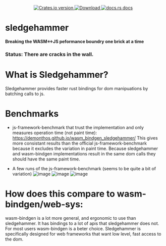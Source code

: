 <div align="center">
  <!-- Crates version -->
  <a href="https://crates.io/crates/sledgehammer">
    <img src="https://img.shields.io/crates/v/sledgehammer.svg?style=flat-square"
    alt="Crates.io version" />
  </a>
  <!-- Downloads -->
  <a href="https://crates.io/crates/sledgehammer">
    <img src="https://img.shields.io/crates/d/sledgehammer.svg?style=flat-square"
      alt="Download" />
  </a>
  <!-- docs -->
  <a href="https://docs.rs/sledgehammer">
    <img src="https://img.shields.io/badge/docs-latest-blue.svg?style=flat-square"
      alt="docs.rs docs" />
  </a>
</div>

# sledgehammer

**Breaking the WASM<->JS peformance boundry one brick at a time**
### Status: There are cracks in the wall.

# What is Sledgehammer?
Sledgehammer provides faster rust bindings for dom manipuations by batching calls to js.

# Benchmarks

- js-framework-benchmark that trust the implementation and only measures operation time (not paint time):
https://demonthos.github.io/wasm_bindgen_sledgehammer/
This gives more consistant results than the official js-framework-benchmark because it excludes the variation in paint time. Because sledgehammer and wasm-bindgen implementations result in the same dom calls they should have the same paint time.

- A few runs of the js-framework-benchmark (seems to be quite a bit of variation)
![image](https://user-images.githubusercontent.com/66571940/197082775-e720b258-0691-47e3-acdc-d5c15c7cceab.png)
![image](https://user-images.githubusercontent.com/66571940/197093432-0df1aa04-ef3b-40f2-b829-fedca9f307ea.png)
![image](https://user-images.githubusercontent.com/66571940/197096143-ed517c1e-a526-491b-9595-b0c629943ed1.png)

# How does this compare to wasm-bindgen/web-sys:
wasm-bindgen is a lot more general, and ergonomic to use than sledgehammer. It has bindings to a lot of apis that sledgehammer does not. For most users wasm-bindgen is a beter choice. Sledgehammer is specifically designed for web frameworks that want low level, fast access to the dom.
